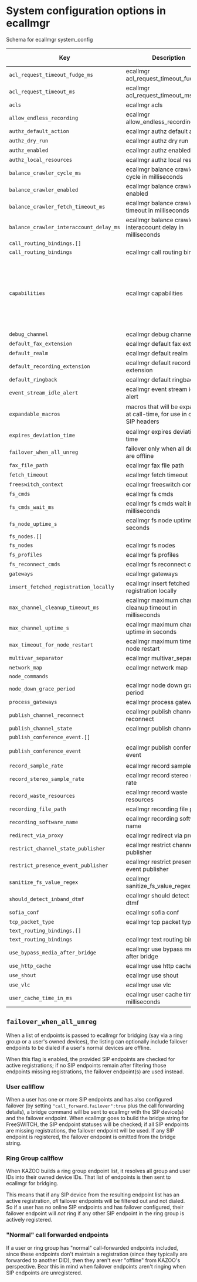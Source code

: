 
# System configuration options in ecallmgr

Schema for ecallmgr system_config



Key | Description | Type | Default | Required | Support Level
--- | ----------- | ---- | ------- | -------- | -------------
`acl_request_timeout_fudge_ms` | ecallmgr acl_request_timeout_fudge_ms | `integer()` | `100` | `false` |
`acl_request_timeout_ms` | ecallmgr acl_request_timeout_ms | `integer()` | `2000` | `false` |
`acls` | ecallmgr acls | `object()` | `{}` | `false` |
`allow_endless_recording` | ecallmgr allow_endless_recording | `boolean()` | `false` | `false` |
`authz_default_action` | ecallmgr authz default action | `string()` | `deny` | `false` |
`authz_dry_run` | ecallmgr authz dry run | `boolean()` | `false` | `false` |
`authz_enabled` | ecallmgr authz enabled | `boolean()` | `false` | `false` |
`authz_local_resources` | ecallmgr authz local resources | `boolean()` | `false` | `false` |
`balance_crawler_cycle_ms` | ecallmgr balance crawler cycle in milliseconds | `integer()` | `60000` | `false` |
`balance_crawler_enabled` | ecallmgr balance crawler enabled | `boolean()` | `false` | `false` |
`balance_crawler_fetch_timeout_ms` | ecallmgr balance crawler fetch timeout in milliseconds | `integer()` | `10000` | `false` |
`balance_crawler_interaccount_delay_ms` | ecallmgr balance crawler interaccount delay in milliseconds | `integer()` | `10` | `false` |
`call_routing_bindings.[]` |   | `string()` |   | `false` |
`call_routing_bindings` | ecallmgr call routing bindings | `array(string())` | `["context_2"]` | `false` |
`capabilities` | ecallmgr capabilities | `array(object())` | `["{"capability":"conference","is_loaded":false,"module":"mod_conference"}", "{"capability":"channel_move","is_loaded":false,"module":"mod_channel_move"}", "{"capability":"http_cache","is_loaded":false,"module":"mod_http_cache"}", "{"capability":"dialplan","is_loaded":false,"module":"mod_dptools"}", "{"capability":"sip","is_loaded":false,"module":"mod_sofia"}", "{"capability":"fax","is_loaded":false,"module":"mod_spandsp"}", "{"capability":"tts","is_loaded":false,"module":"mod_flite"}", "{"capability":"freetdm","is_loaded":false,"module":"mod_freetdm"}", "{"capability":"skype","is_loaded":false,"module":"mod_skypopen"}", "{"capability":"xmpp","is_loaded":false,"module":"mod_dingaling"}", "{"capability":"skinny","is_loaded":false,"module":"mod_skinny"}", "{"capability":"sms","is_loaded":false,"module":"mod_sms"}"]` | `false` |
`debug_channel` | ecallmgr debug channel | `boolean()` | `false` | `false` |
`default_fax_extension` | ecallmgr default fax extension | `string()` | `.tiff` | `false` |
`default_realm` | ecallmgr default realm | `string()` | `nodomain.com` | `false` |
`default_recording_extension` | ecallmgr default recording extension | `string()` | `.mp3` | `false` |
`default_ringback` | ecallmgr default ringback | `string()` | `%(2000,4000,440,480)` | `false` |
`event_stream_idle_alert` | ecallmgr event stream idle alert | `integer()` | `0` | `false` |
`expandable_macros` | macros that will be expanded at call-time, for use in custom SIP headers | `object()` | `{"{reseller_id}":"${ecallmgr_Reseller-ID}","{caller_id_number}":"${caller_id_number}","{caller_id_name}":"${caller_id_name}","{billing_id}":"${ecallmgr_Billing-ID}","{account_id}":"${ecallmgr_Account-ID}"}` | `false` |
`expires_deviation_time` | ecallmgr expires deviation time | `integer()` | `180` | `false` |
`failover_when_all_unreg` | failover only when all devices are offline | `boolean()` | `false` | `false` |
`fax_file_path` | ecallmgr fax file path | `string()` | `/tmp/` | `false` |
`fetch_timeout` | ecallmgr fetch timeout | `integer()` | `2600` | `false` |
`freeswitch_context` | ecallmgr freeswitch context | `string()` | `context_2` | `false` |
`fs_cmds` | ecallmgr fs cmds | `array(object())` | `["{"load":"mod_sofia"}", "{"reloadacl":""}"]` | `false` |
`fs_cmds_wait_ms` | ecallmgr fs cmds wait in milliseconds | `integer()` | `5000` | `false` |
`fs_node_uptime_s` | ecallmgr fs node uptime in seconds | `integer()` | `600` | `false` |
`fs_nodes.[]` |   | `string()` |   | `false` |
`fs_nodes` | ecallmgr fs nodes | `array(string())` | `[]` | `false` |
`fs_profiles` | ecallmgr fs profiles | `object()` | `{}` | `false` |
`fs_reconnect_cmds` | ecallmgr fs reconnect cmds | `array(object())` |   | `false` |
`gateways` | ecallmgr gateways | `object()` | `{}` | `false` |
`insert_fetched_registration_locally` | ecallmgr insert fetched registration locally | `boolean()` | `false` | `false` |
`max_channel_cleanup_timeout_ms` | ecallmgr maximum channel cleanup timeout in milliseconds | `integer()` | `60000` | `false` |
`max_channel_uptime_s` | ecallmgr maximum channel uptime in seconds | `integer()` | `0` | `false` |
`max_timeout_for_node_restart` | ecallmgr maximum timeout for node restart | `integer()` | `10000` | `false` |
`multivar_separator` | ecallmgr multivar_separator | `string()` | `~` | `false` |
`network_map` | ecallmgr network map | `object()` | `{}` | `false` |
`node_commands` |   |   |   | `false` |
`node_down_grace_period` | ecallmgr node down grace period | `integer()` | `10000` | `false` |
`process_gateways` | ecallmgr process gateways | `boolean()` | `false` | `false` |
`publish_channel_reconnect` | ecallmgr publish channel reconnect | `boolean()` | `false` | `false` |
`publish_channel_state` | ecallmgr publish channel state | `boolean()` | `true` | `false` |
`publish_conference_event.[]` |   | `string()` |   | `false` |
`publish_conference_event` | ecallmgr publish conference event | `array(string())` | `["conference-create", "conference-destroy", "lock", "unlock", "add-member", "del-member", "stop-talking", "start-talking", "mute-member", "unmute-member", "deaf-member", "undeaf-member"]` | `false` |
`record_sample_rate` | ecallmgr record sample rate | `integer()` | `8000` | `false` |
`record_stereo_sample_rate` | ecallmgr record stereo sample rate | `integer()` | `16000` | `false` |
`record_waste_resources` | ecallmgr record waste resources | `boolean()` | `false` | `false` |
`recording_file_path` | ecallmgr recording file path | `string()` | `/tmp/` | `false` |
`recording_software_name` | ecallmgr recording software name | `string()` | `2600Hz, Inc.'s Kazoo` | `false` |
`redirect_via_proxy` | ecallmgr redirect via proxy | `boolean()` | `true` | `false` |
`restrict_channel_state_publisher` | ecallmgr restrict channel state publisher | `boolean()` | `false` | `false` |
`restrict_presence_event_publisher` | ecallmgr restrict presence event publisher | `boolean()` | `false` | `false` |
`sanitize_fs_value_regex` | ecallmgr sanitize_fs_value_regex | `string()` | `[^0-9\w\s-]` | `false` |
`should_detect_inband_dtmf` | ecallmgr should detect inband dtmf | `boolean()` | `false` | `false` |
`sofia_conf` | ecallmgr sofia conf | `boolean()` |   | `false` |
`tcp_packet_type` | ecallmgr tcp packet type | `integer()` | `2` | `false` |
`text_routing_bindings.[]` |   | `string()` |   | `false` |
`text_routing_bindings` | ecallmgr text routing bindings | `array(string())` | `["context_2"]` | `false` |
`use_bypass_media_after_bridge` | ecallmgr use bypass media after bridge | `boolean()` | `false` | `false` |
`use_http_cache` | ecallmgr use http cache | `boolean()` | `true` | `false` |
`use_shout` | ecallmgr use shout | `boolean()` | `false` | `false` |
`use_vlc` | ecallmgr use vlc | `boolean()` | `false` | `false` |
`user_cache_time_in_ms` | ecallmgr user cache time in in milliseconds | `integer()` | `3600000` | `false` |


## `failover_when_all_unreg`

When a list of endpoints is passed to ecallmgr for bridging (say via a ring group or a user's owned devices), the listing can optionally include failover endpoints to be dialed if a user's normal devices are offline.

When this flag is enabled, the provided SIP endpoints are checked for active registrations; if no SIP endpoints remain after filtering those endpoints missing registrations, the failover endpoint(s) are used instead.

### User callflow

When a user has one or more SIP endpoints and has also configured failover (by setting `"call_forward.failover":true` plus the call forwarding details), a bridge command will be sent to ecallmgr with the SIP device(s) and the failover endpoint. When ecallmgr goes to build the bridge string for FreeSWITCH, the SIP endpoint statuses will be checked; if all SIP endpoints are missing registrations, the failover endpoint will be used. If any SIP endpoint is registered, the failover endpoint is omitted from the bridge string.

### Ring Group callflow

When KAZOO builds a ring group endpoint list, it resolves all group and user IDs into their owned device IDs. That list of endpoints is then sent to ecallmgr for bridging.

This means that if any SIP device from the resulting endpoint list has an active registration, *all* failover endpoints will be filtered out and not dialed. So if a user has no online SIP endpoints and has failover configured, their failover endpoint will *not* ring if any other SIP endpoint in the ring group is actively registered.

### "Normal" call forwarded endpoints

If a user or ring group has "normal" call-forwarded endpoints included, since these endpoints don't maintain a registration (since they typically are forwarded to another DID), then they aren't ever "offline" from KAZOO's perspective. Bear this in mind when failover endpoints aren't ringing when SIP endpoints are unregistered.

